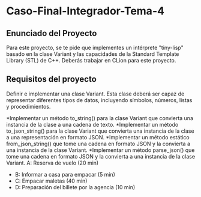# Caso-Final-Integrador-Tema-4

## Enunciado del Proyecto

Para este proyecto, se te pide que implementes un intérprete "tiny-lisp" basado en la clase Variant y las capacidades de la Standard Template Library (STL) de C++. Deberás trabajar en CLion para este proyecto.

## Requisitos del proyecto

Definir e implementar una clase Variant. Esta clase deberá ser capaz de representar diferentes tipos de datos, incluyendo símbolos, números, listas y procedimientos.

  *Implementar un método to_string() para la clase Variant que convierta una instancia de la clase a una cadena de texto.
  *Implementar un método to_json_string() para la clase Variant que convierta una instancia de la clase a una representación en formato JSON.
  *Implementar un método estático from_json_string() que tome una cadena en formato JSON y la convierta a una instancia de la clase Variant.
  *Implementar un método parse_json() que tome una cadena en formato JSON y la convierta a una instancia de la clase Variant.
   A: Reserva de vuelo (20 min)
- B: Informar a casa para empacar (5 min)
- C: Empacar maletas (40 min)
- D: Preparación del billete por la agencia (10 min)
